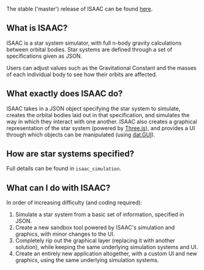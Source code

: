 The stable ('master') release of ISAAC can be found [here](http://isaac.ayulin.net).

## What is ISAAC?
ISAAC is a star system simulator, with full n-body gravity calculations between orbital bodies. Star systems are defined through a set of specifications given as JSON.

Users can adjust values such as the Gravitational Constant and the masses of each individual body to see how their orbits are affected.

## What exactly does ISAAC do?
ISAAC takes in a JSON object specifying the star system to simulate, creates the orbital bodies laid out in that specification, and simulates the way in which they interact with one another. ISAAC also creates a graphical representation of the star system (powered by [Three.js](http://mrdoob.github.com/three.js/)), and provides a UI through which objects can be manipulated (using [dat.GUI](http://code.google.com/p/dat-gui/)).

## How are star systems specified?
Full details can be found in `isaac_simulation`.

## What can I do with ISAAC?
In order of increasing difficulty (and coding required):
1. Simulate a star system from a basic set of information, specified in JSON.
2. Create a new sandbox tool powered by ISAAC's simulation and graphics, with minor changes to the UI.
3. Completely rip out the graphical layer (replacing it with another solution), while keeping the same underlying simulation systems and UI.
4. Create an entirely new application altogether, with a custom UI and new graphics, using the same underlying simulation systems.
